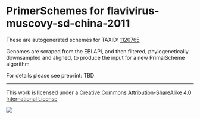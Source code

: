 # PrimerSchemes for flavivirus-muscovy-sd-china-2011

These are autogenerated schemes for TAXID: [1120765](https://www.ncbi.nlm.nih.gov/Taxonomy/Browser/wwwtax.cgi?mode=Info&id=1120765&lvl=3&lin=f&keep=1&srchmode=1&unlock)

Genomes are scraped from the EBI API, and then filtered, phylogenetically downsampled and aligned, to produce the input for a new PrimalScheme algorithm

For details please see preprint: TBD

------------------------------------------------------------------------

This work is licensed under a [Creative Commons Attribution-ShareAlike 4.0 International License](http://creativecommons.org/licenses/by-sa/4.0/) 

![](https://i.creativecommons.org/l/by-sa/4.0/88x31.png)